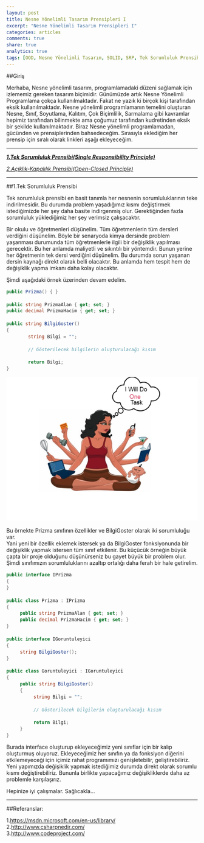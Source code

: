 ```yaml
---
layout: post
title: Nesne Yönelimli Tasarım Prensipleri I
excerpt: "Nesne Yönelimli Tasarım Prensipleri I"
categories: articles
comments: true
share: true
analytics: true
tags: [OOD, Nesne Yönelimli Tasarım, SOLID, SRP, Tek Sorumluluk Prensibi]
---
```


##Giriş

Merhaba,
Nesne yönelimli tasarım, programlamadaki düzeni sağlamak için izlememiz gereken tasarım biçimidir. 
Günümüzde artık Nesne Yönelimli Programlama çokça kullanılmaktadır. Fakat ne yazık ki birçok kişi tarafından eksik kullanılmaktadır. 
Nesne yönelimli programlamanın temelini oluşturan Nesne, Sınıf, Soyutlama, Kalıtım, Çok Biçimlilik, Sarmalama gibi kavramlar hepimiz 
tarafından bilinmekte ama çoğumuz tarafından kudretinden eksik bir şekilde kullanılmaktadır. Biraz Nesne yönelimli programlamadan, 
gücünden ve prensiplerinden bahsedeceğim. Sırasıyla eklediğim her prensip için sıralı olarak linkleri aşağı ekleyeceğim.

---

***[1.Tek Sorumluluk Prensibi(Single Responsibility Principle)](http://develomer.me/articles/OOD1 "25.08.2015")***

*[2.Açıklık-Kapalılık Prensibi(Open-Closed Principle)](http://develomer.me/articles/OOD2 "25.08.2015")*

---


##1.Tek Sorumluluk Prensibi

Tek sorumluluk prensibi en basit tanımla her nesnenin sorumluluklarının teke indirilmesidir. 
Bu durumda problem yaşadığımız kısmı değiştirmek istediğimizde her şey daha basite indirgenmiş olur. 
Gerektiğinden fazla sorumluluk yüklediğimiz her şey verimsiz çalışacaktır. 

Bir okulu ve öğretmenleri düşünelim. Tüm öğretmenlerin tüm dersleri verdiğini düşünelim. 
Böyle bir senaryoda kimya dersinde problem yaşanması durumunda tüm öğretmenlerle ilgili bir değişiklik yapılması gerecektir. 
Bu her anlamda maliyetli ve sıkıntılı bir yöntemdir. Bunun yerine her öğretmenin tek dersi verdiğini düşünelim. 
Bu durumda sorun yaşanan dersin kaynağı direkt olarak belli olacaktır. Bu anlamda hem tespit hem de değişiklik yapma imkanı daha kolay olacaktır. 


Şimdi aşağıdaki örnek üzerinden devam edelim.

```csharp
public Prizma() { }

public string PrizmaAlan { get; set; }
public decimal PrizmaHacim { get; set; }

public string BilgiGoster()
{
        string Bilgi = "";

        // Gösterilecek bilgilerin oluşturulacağı kısım

        return Bilgi;
}
```

![](../../images/2015-08-25-OOD1/1.png)

Bu örnekte Prizma sınıfının özellikler ve BilgiGoster olarak iki sorumluluğu var.  
Yani yeni bir özellik eklemek istersek ya da BilgiGoster fonksiyonunda bir değişiklik yapmak istersen tüm sınıf etkilenir. 
Bu küçücük örneğin büyük çapta bir proje olduğunu düşünürseniz bu gayet büyük bir problem olur. 
Şimdi sınıfımızın sorumluluklarını azaltıp ortalığı daha ferah bir hale getirelim.

```csharp
public interface IPrizma
{
}

public class Prizma : IPrizma
{
     public string PrizmaAlan { get; set; }
     public decimal PrizmaHacim { get; set; }
}

public interface IGoruntuleyici
{
     string BilgiGoster();
}

public class Goruntuleyici : IGoruntuleyici
{
     public string BilgiGoster()
     {
          string Bilgi = "";

          // Gösterilecek bilgilerin oluşturulacağı kısım

          return Bilgi;
     }
}
```

Burada interface oluşturup ekleyeceğimiz yeni sınıflar için bir kalıp oluşturmuş oluyoruz. 
Ekleyeceğimiz her sınıfın ya da fonksiyon diğerini etkilemeyeceği için içimiz rahat programımızı genişletebilir, 
geliştirebiliriz. Yeni yapımızda değişiklik yapmak istediğimiz durumda direkt olarak sorumlu kısmı değiştirebiliriz. 
Bununla birlikte yapacağımız değişikliklerde daha az problemle karşılaşırız. 

Hepinize iyi çalışmalar. Sağlıcakla...

---

##Referanslar:

1.<https://msdn.microsoft.com/en-us/library/>  
2.<http://www.csharpnedir.com/>  
3.<http://www.codeproject.com/>  
